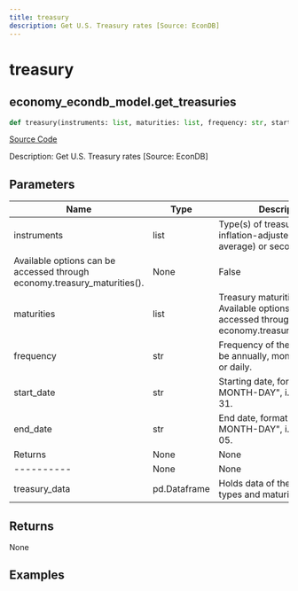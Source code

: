 ```yaml
---
title: treasury
description: Get U.S. Treasury rates [Source: EconDB]
---
```

# treasury

## economy_econdb_model.get_treasuries

```python
def treasury(instruments: list, maturities: list, frequency: str, start_date: str, end_date: str) -> DataFrame:
```
[Source Code](https://github.com/OpenBB-finance/OpenBBTerminal/tree/main/openbb_terminal/economy/econdb_model.py#L723)

Description: Get U.S. Treasury rates [Source: EconDB]

## Parameters

| Name | Type | Description | Default | Optional |
| ---- | ---- | ----------- | ------- | -------- |
| instruments | list | Type(s) of treasuries, nominal, inflation-adjusted (long term average) or secondary market.
Available options can be accessed through economy.treasury_maturities(). | None | False |
| maturities | list | Treasury maturities to get. Available options can be accessed through economy.treasury_maturities(). | None | False |
| frequency | str | Frequency of the data, this can be annually, monthly, weekly or daily. | None | False |
| start_date | str | Starting date, format "YEAR-MONTH-DAY", i.e. 2010-12-31. | None | False |
| end_date | str | End date, format "YEAR-MONTH-DAY", i.e. 2020-06-05. | None | False |
| Returns | None | None | None | None |
| ---------- | None | None | None | None |
| treasury_data | pd.Dataframe | Holds data of the selected types and maturities | None | False |

## Returns

None

## Examples

